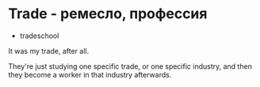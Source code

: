 # Trade - ремесло, профессия




- tradeschool

It was my trade, after all.

They're just studying one specific trade, or one specific industry, and then they become a worker in that industry afterwards.